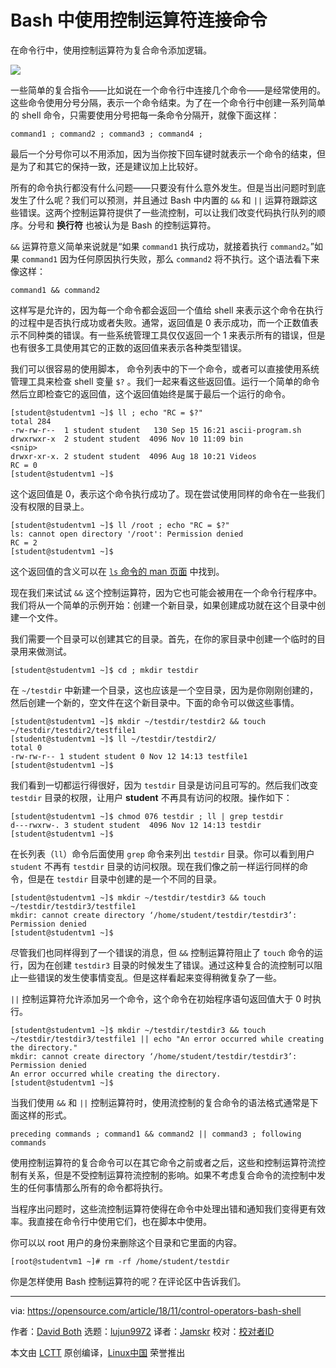 Bash 中使用控制运算符连接命令
======
在命令行中，使用控制运算符为复合命令添加逻辑。

![](https://opensource.com/sites/default/files/styles/image-full-size/public/lead-images/osdc-lead-yearbook-best-couple.png?itok=a_99oCdE)

一些简单的复合指令——比如说在一个命令行中连接几个命令——是经常使用的。这些命令使用分号分隔，表示一个命令结束。为了在一个命令行中创建一系列简单的 shell 命令，只需要使用分号把每一条命令分隔开，就像下面这样：

```
command1 ; command2 ; command3 ; command4 ;
```

最后一个分号你可以不用添加，因为当你按下回车键时就表示一个命令的结束，但是为了和其它的保持一致，还是建议加上比较好。

所有的命令执行都没有什么问题——只要没有什么意外发生。但是当出问题时到底发生了什么呢？我们可以预测，并且通过 Bash 中内置的 `&&` 和 `||` 运算符跟踪这些错误。这两个控制运算符提供了一些流控制，可以让我们改变代码执行队列的顺序。分号和 **换行符** 也被认为是 Bash 的控制运算符。

`&&` 运算符意义简单来说就是“如果 `command1` 执行成功，就接着执行 `command2`。”如果 `command1` 因为任何原因执行失败，那么 `command2` 将不执行。这个语法看下来像这样：

```
command1 && command2
```

这样写是允许的，因为每一个命令都会返回一个值给 shell 来表示这个命令在执行的过程中是否执行成功或者失败。通常，返回值是 0 表示成功，而一个正数值表示不同种类的错误。有一些系统管理工具仅仅返回一个 1 来表示所有的错误，但是也有很多工具使用其它的正数的返回值来表示各种类型错误。

我们可以很容易的使用脚本， 命令列表中的下一个命令，或者可以直接使用系统管理工具来检查 shell 变量 `$?` 。我们一起来看这些返回值。运行一个简单的命令然后立即检查它的返回值，这个返回值始终是属于最后一个运行的命令。

```
[student@studentvm1 ~]$ ll ; echo "RC = $?"
total 284
-rw-rw-r--  1 student student   130 Sep 15 16:21 ascii-program.sh
drwxrwxr-x  2 student student  4096 Nov 10 11:09 bin
<snip>
drwxr-xr-x. 2 student student  4096 Aug 18 10:21 Videos
RC = 0
[student@studentvm1 ~]$
```

这个返回值是 0，表示这个命令执行成功了。现在尝试使用同样的命令在一些我们没有权限的目录上。

```
[student@studentvm1 ~]$ ll /root ; echo "RC = $?"
ls: cannot open directory '/root': Permission denied
RC = 2
[student@studentvm1 ~]$
```

这个返回值的含义可以在 [`ls` 命令的 man 页面][1] 中找到。

现在我们来试试 `&&` 这个控制运算符，因为它也可能会被用在一个命令行程序中。我们将从一个简单的示例开始：创建一个新目录，如果创建成功就在这个目录中创建一个文件。

我们需要一个目录可以创建其它的目录。首先，在你的家目录中创建一个临时的目录用来做测试。

```
[student@studentvm1 ~]$ cd ; mkdir testdir
```

在 `~/testdir` 中新建一个目录，这也应该是一个空目录，因为是你刚刚创建的，然后创建一个新的，空文件在这个新目录中。下面的命令可以做这些事情。

```
[student@studentvm1 ~]$ mkdir ~/testdir/testdir2 && touch ~/testdir/testdir2/testfile1
[student@studentvm1 ~]$ ll ~/testdir/testdir2/
total 0
-rw-rw-r-- 1 student student 0 Nov 12 14:13 testfile1
[student@studentvm1 ~]$
```

我们看到一切都运行得很好，因为 `testdir` 目录是访问且可写的。然后我们改变 `testdir` 目录的权限，让用户 **student** 不再具有访问的权限。操作如下：

```
[student@studentvm1 ~]$ chmod 076 testdir ; ll | grep testdir
d---rwxrw-. 3 student student  4096 Nov 12 14:13 testdir
[student@studentvm1 ~]$
```

在长列表（`ll`）命令后面使用 `grep` 命令来列出 `testdir` 目录。你可以看到用户 `student` 不再有 `testdir` 目录的访问权限。现在我们像之前一样运行同样的命令，但是在 `testdir` 目录中创建的是一个不同的目录。

```
[student@studentvm1 ~]$ mkdir ~/testdir/testdir3 && touch ~/testdir/testdir3/testfile1
mkdir: cannot create directory ‘/home/student/testdir/testdir3’: Permission denied
[student@studentvm1 ~]$
```

尽管我们也同样得到了一个错误的消息，但 `&&` 控制运算符阻止了 `touch` 命令的运行，因为在创建 `testdir3` 目录的时候发生了错误。通过这种复合的流控制可以阻止一些错误的发生使事情变乱。但是这样看起来变得稍微复杂了一些。

`||` 控制运算符允许添加另一个命令，这个命令在初始程序语句返回值大于 0 时执行。

```
[student@studentvm1 ~]$ mkdir ~/testdir/testdir3 && touch ~/testdir/testdir3/testfile1 || echo "An error occurred while creating the directory."
mkdir: cannot create directory ‘/home/student/testdir/testdir3’: Permission denied
An error occurred while creating the directory.
[student@studentvm1 ~]$
```

当我们使用 `&&` 和 `||` 控制运算符时，使用流控制的复合命令的语法格式通常是下面这样的形式。

```
preceding commands ; command1 && command2 || command3 ; following commands
```

使用控制运算符的复合命令可以在其它命令之前或者之后，这些和控制运算符流控制有关系，但是不受控制运算符流控制的影响。如果不考虑复合命令的流控制中发生的任何事情那么所有的命令都将执行。

当程序出问题时，这些流控制运算符使得在命令中处理出错和通知我们变得更有效率。我直接在命令行中使用它们，也在脚本中使用。

你可以以 root 用户的身份来删除这个目录和它里面的内容。

```
[root@studentvm1 ~]# rm -rf /home/student/testdir
```

你是怎样使用 Bash 控制运算符的呢？在评论区中告诉我们。

--------------------------------------------------------------------------------

via: https://opensource.com/article/18/11/control-operators-bash-shell

作者：[David Both][a]
选题：[lujun9972][b]
译者：[Jamskr](https://github.com/Jamskr)
校对：[校对者ID](https://github.com/校对者ID)

本文由 [LCTT](https://github.com/LCTT/TranslateProject) 原创编译，[Linux中国](https://linux.cn/) 荣誉推出

[a]: https://opensource.com/users/dboth
[b]: https://github.com/lujun9972
[1]: http://man7.org/linux/man-pages/man1/ls.1.html
